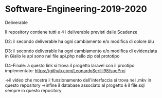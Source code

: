 # Software-Engineering-2019-2020
Deliverable

Il repository contiene tutti e 4 i deliverable previsti dalle Scadenze

D2: il secondo deliverable ha ogni cambiamento e/o modifica di colore blu 

D3: il secondo deliverable ha ogni cambiamento e/o modifica di evidenziata in Giallo 
  le api sono nel file api.php nello zip del prototipo

D4-Finale: a questo link si trova il progetto laravel con il prootipo implementato:
  https://github.com/LeonardoSerilli98/soeProj
  
  ->il video che mostra il funzionamento dell'interfaccia si trova nel .mkv in questo repository
  ->infine il database associato al progetto è il file.sql sempre in questo repository 
